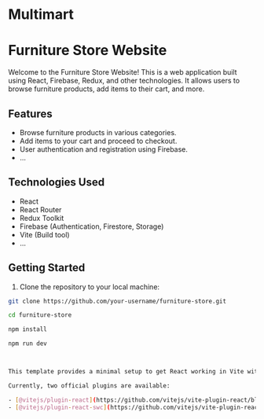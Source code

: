 # Multimart

# Furniture Store Website

Welcome to the Furniture Store Website! This is a web application built using React, Firebase, Redux, and other technologies. It allows users to browse furniture products, add items to their cart, and more.

## Features

- Browse furniture products in various categories.
- Add items to your cart and proceed to checkout.
- User authentication and registration using Firebase.
- ...

## Technologies Used

- React
- React Router
- Redux Toolkit
- Firebase (Authentication, Firestore, Storage)
- Vite (Build tool)
- ...

## Getting Started

1. Clone the repository to your local machine:

```bash
git clone https://github.com/your-username/furniture-store.git

cd furniture-store

npm install

npm run dev



This template provides a minimal setup to get React working in Vite with HMR and some ESLint rules.

Currently, two official plugins are available:

- [@vitejs/plugin-react](https://github.com/vitejs/vite-plugin-react/blob/main/packages/plugin-react/README.md) uses [Babel](https://babeljs.io/) for Fast Refresh
- [@vitejs/plugin-react-swc](https://github.com/vitejs/vite-plugin-react-swc) uses [SWC](https://swc.rs/) for Fast Refresh
